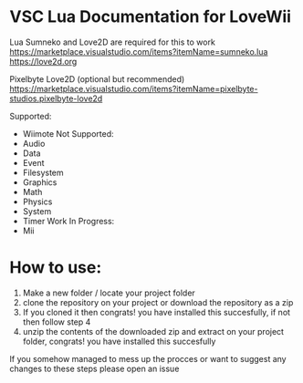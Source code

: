 # VSC Lua Documentation for LoveWii
Lua Sumneko and Love2D are required for this to work
https://marketplace.visualstudio.com/items?itemName=sumneko.lua
https://love2d.org

Pixelbyte Love2D (optional but recommended)
https://marketplace.visualstudio.com/items?itemName=pixelbyte-studios.pixelbyte-love2d

Supported:
- Wiimote
Not Supported:
- Audio
- Data
- Event
- Filesystem
- Graphics
- Math
- Physics
- System
- Timer
Work In Progress:
- Mii

# How to use:
1) Make a new folder / locate your project folder
2) clone the repository on your project or download the repository as a zip
3) If you cloned it then congrats! you have installed this succesfully, if not then follow step 4
4) unzip the contents of the downloaded zip and extract on your project folder, congrats! you have installed this succesfully

If you somehow managed to mess up the procces or want to suggest any changes to these steps please open an issue
